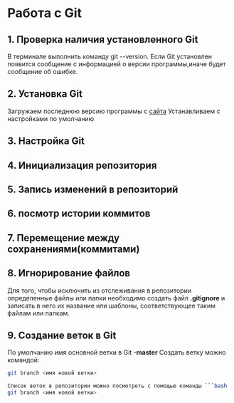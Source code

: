 # Работа с Git 
## 1. Проверка наличия установленного Git
В терминале выполнить команду git --version. Если Git установлен появится сообщение с информацией о версии программы,иначе будет сообщение об ошибке. 

## 2. Установка Git 
Загружаем последнюю версию программы с [сайта](https://git-scm.com/) Устанавливаем с настройками по умолчанию






## 3. Настройка Git 
## 4. Инициализация репозитория
## 5. Запись изменений в репозиторий
## 6. посмотр истории коммитов 
## 7. Перемещение между сохранениями(коммитами)


## 8. Игнорирование файлов 
Для того, чтобы исключить из отслеживания в репозитории определенные файлы или папки необходимо создать файл **.gitignore** и записать в него их название или шаблоны, соответствующее таким файлам или папкам. 

## 9. Создание веток в Git 
По умолчанию имя основной ветки в Git  -**master**
Создать ветку можно командой:
```bash
git branch <имя новой ветки>

Список веток в репозитории можно посмотреть с помощью команды ```bash
git branch <имя новой ветки>

